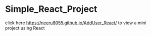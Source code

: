 # Simple_React_Project

click here  https://neeru8055.github.io/AddUser_React/  to view a mini project using React 
